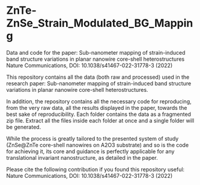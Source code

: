 # ZnTe-ZnSe_Strain_Modulated_BG_Mapping
Data and code for the paper: Sub-nanometer mapping of strain-induced band structure variations in planar nanowire core-shell heterostructures 
Nature Communications, DOI: 10.1038/s41467-022-31778-3 (2022)

This repository contains all the data (both raw and processed) used in the research paper: Sub-nanometer mapping of strain-induced band structure variations in planar nanowire core-shell heterostructures.

In addition, the repository contains all the necessary code for reproducing, from the very raw data, all the results displayed in the paper, towards the best sake of reproducibility. Each folder contains the data as a fragmented zip file. Extract all the files inside each folder at once and a single folder will be generated.

While the process is greatly tailored to the presented system of study (ZnSe@ZnTe core-shell nanowires on A2O3 substrate) and so is the code for achieving it, its core and guidance is perfectly applicable for any translational invariant nanostructure, as detailed in the paper.

Please cite the following contribution if you found this repository useful: Nature Communications, DOI: 10.1038/s41467-022-31778-3 (2022)

